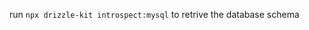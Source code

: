 run `npx drizzle-kit introspect:mysql` to retrive the database schema

[](https://orm.drizzle.team/kit-docs/commands)
